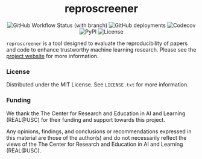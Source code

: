 <div align="center" id="top"> 
  <img src="./.github/reproscreener.png" alt="" />
</div>

<h1 align="center">reproscreener</h1>

<p align="center">
  <img alt="GitHub Workflow Status (with branch)" src="https://github.com/Machine-Learning-Pipelines/reproscreener/actions/workflows/ci.yml/badge.svg?branch=main">
    <img alt="GitHub deployments" src="https://img.shields.io/github/deployments/Machine-Learning-Pipelines/reproscreener/github-pages?label=build docs">
  <img alt="Codecov" src="https://codecov.io/gh/Machine-Learning-Pipelines/reproscreener/branch/main/graph/badge.svg?token=DWBDDAERY4">
  <img alt="PyPI" src="https://img.shields.io/pypi/v/reproscreener">
  <img alt="License" src="https://img.shields.io/github/license/Machine-Learning-Pipelines/reproscreener">

</p>

`reproscreener` is a tool designed to evaluate the reproducibility of papers and code to enhance trustworthy machine learning research. Please see the [project website](https://reproscreener.com/) for more information.

### License

Distributed under the MIT License. See `LICENSE.txt` for more information.

### Funding

We thank the The Center for Research and Education in AI and Learning (REAL@USC) for their funding and support towards this project.

Any opinions, findings, and conclusions or recommendations expressed in this material are those of the author(s) and do not necessarily reflect the views of the The Center for Research and Education in AI and Learning (REAL@USC).
